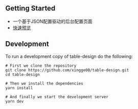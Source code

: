 
## Getting Started
- 一个基于JSON配置驱动的后台配置页面
- [快速预览](https://xingge00.github.io/table-design/)

## Development
To run a development copy of table-design do the following:
```shell
# First we clone the repository
git clone https://github.com/xingge00/table-design.git
cd table-design

# Then we install the dependencies
yarn install

# And finally we start the development server
yarn dev
```
